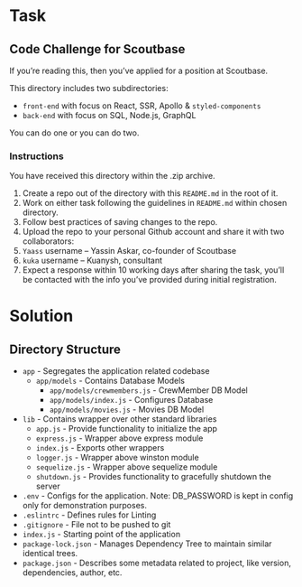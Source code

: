# Task

## Code Challenge for Scoutbase

If you’re reading this, then you’ve applied for a position at Scoutbase.

This directory includes two subdirectories:

- `front-end` with focus on React, SSR, Apollo & `styled-components`
- `back-end` with focus on SQL, Node.js, GraphQL

You can do one or you can do two.

### Instructions

You have received this directory within the .zip archive.

1. Create a repo out of the directory with this `README.md` in the root of it.
2. Work on either task following the guidelines in `README.md` within chosen directory.
3. Follow best practices of saving changes to the repo.
4. Upload the repo to your personal Github account and share it with two collaborators:
  1. `Yaass` username – Yassin Askar, co-founder of Scoutbase
  2. `kuka` username – Kuanysh, consultant
5. Expect a response within 10 working days after sharing the task, you’ll be contacted with the info you’ve provided during initial registration.

# Solution

## Directory Structure
- `app` - Segregates the application related codebase
  - `app/models` - Contains Database Models
    - `app/models/crewmembers.js` - CrewMember DB Model
    - `app/models/index.js` - Configures Database
    - `app/models/movies.js` - Movies DB Model
- `lib` - Contains wrapper over other standard libraries
  - `app.js` - Provide functionality to initialize the app
  - `express.js` - Wrapper above express module
  - `index.js` - Exports other wrappers
  - `logger.js` - Wrapper above winston module
  - `sequelize.js` - Wrapper above sequelize module
  - `shutdown.js` - Provides functionality to gracefully shutdown the server
- `.env` - Configs for the application. Note: DB_PASSWORD is kept in config only for demonstration purposes.
- `.eslintrc` - Defines rules for Linting
- `.gitignore` - File not to be pushed to git
- `index.js` - Starting point of the application
- `package-lock.json` - Manages Dependency Tree to maintain similar identical trees.
- `package.json` - Describes some metadata related to project, like version, dependencies, author, etc.
